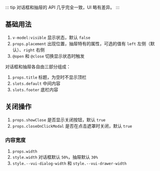 ::: tip
对话框和抽屉的 API 几乎完全一致，UI 略有差异。
:::

## 基础用法

1. `v-model:visible` 显示状态，默认 `false`
2. `props.placement` 出现位置，抽屉特有的属性，可选的值有 `left` 左侧（默认）、`right` 右侧
3. `@open` 和 `@close` 切换显示状态时触发

对话框和抽屉各自由三部分组成：

1.  `props.title` 标题，为空时不显示顶栏
2.  `slots.default` 中间内容
3.  `slots.footer` 底栏内容

<preview path="@docs/component/dialog/demos/basic.vue"></preview>

## 关闭操作

1. `props.showClose` 是否显示关闭按钮，默认 `true`
2. `props.closeOnClickModal` 是否在点击遮罩时关闭，默认 `true`

<preview path="@docs/component/dialog/demos/close.vue"></preview>

<!--@include: @/component/@parts/props-style.md-->

### 内容宽度

1. `props.width`
2. `style.width` 对话框默认 `50%`，抽屉默认 `30%`
3. `style.--vui-dialog-width` 和 `style.--vui-drawer-width`

<preview path="@docs/component/dialog/demos/width.vue"></preview>
